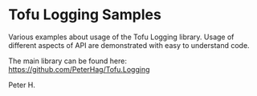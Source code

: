 # Tofu Logging Samples

Various examples about usage of the Tofu Logging library.
Usage of different aspects of API are demonstrated with easy to understand code.

The main library can be found here: https://github.com/PeterHag/Tofu.Logging

Peter H.
